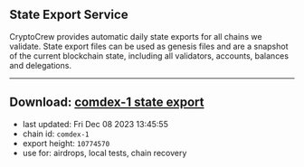 ## State Export Service
CryptoCrew provides automatic daily state exports for all chains we validate. State export files can be used as genesis files and are a snapshot of the current blockchain state, including all validators, accounts, balances and delegations.

---
**Download: [comdex-1 state export](https://dl.ccvalidators.com/SERVICE/comdex/comdex-1_export_10774570.json)**
---

- last updated: Fri Dec 08 2023 13:45:55
- chain id: `comdex-1`
- export height: `10774570`
- use for: airdrops, local tests, chain recovery
